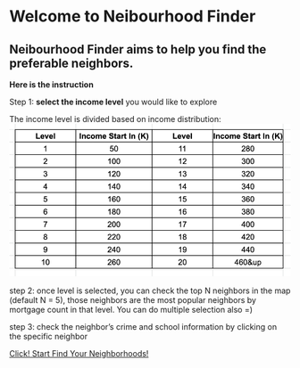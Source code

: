 # Welcome to Neibourhood Finder

## Neibourhood Finder aims to help you find the preferable neighbors. 

**Here is the instruction**

Step 1: **select the income level** you would like to explore

The income level is divided based on income distribution: 
![Level Info](level.png)

step 2: once level is selected, you can check the top N neighbors in the map (default N = 5), those neighbors are the most popular neighbors by mortgage count in that level. You can do multiple selection also =)

step 3: check the neighbor’s crime and school information by clicking on the specific neighbor


[Click! Start Find Your Neighborhoods!](https://public.tableau.com/profile/feng.wang2440#!/vizhome/NFversion3_0/Dashboard1?publish=yes)
